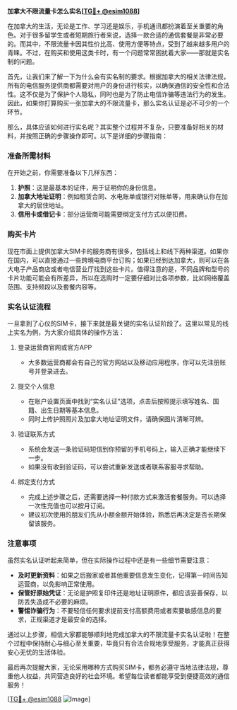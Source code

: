 **加拿大不限流量卡怎么实名[[TG💪+ @esim1088](https://t.me/s/esim1088)]**

在加拿大的生活，无论是工作、学习还是娱乐，手机通讯都扮演着至关重要的角色。对于很多留学生或者短期旅行者来说，选择一款合适的通信套餐是非常必要的。而其中，不限流量卡因其性价比高、使用方便等特点，受到了越来越多用户的青睐。不过，在购买和使用这类卡时，有一个问题常常困扰着大家——那就是实名制的问题。

首先，让我们来了解一下为什么会有实名制的要求。根据加拿大的相关法律法规，所有的电信服务提供商都需要对用户的身份进行核实，以确保通信的安全性和合法性。这不仅是为了保护个人隐私，同时也是为了防止电信诈骗等违法行为的发生。因此，如果你打算购买一张加拿大的不限流量卡，那么实名认证是必不可少的一个环节。

那么，具体应该如何进行实名呢？其实整个过程并不复杂，只要准备好相关的材料，并按照正确的步骤操作即可。以下是详细的步骤指南：

### 准备所需材料

在开始之前，你需要准备以下几样东西：
1. **护照**：这是最基本的证件，用于证明你的身份信息。
2. **加拿大地址证明**：例如租赁合同、水电账单或银行对账单等，用来确认你在加拿大的居住地址。
3. **信用卡或借记卡**：部分运营商可能需要绑定支付方式以便扣费。

### 购买卡片

现在市面上提供加拿大SIM卡的服务商有很多，包括线上和线下两种渠道。如果你在国内，可以直接通过一些跨境电商平台订购；如果已经到达加拿大，则可以在各大电子产品商店或者电信营业厅找到这些卡片。值得注意的是，不同品牌和型号的卡片功能可能会有所差异，所以在选购时一定要仔细对比各项参数，比如网络覆盖范围、支持频段以及套餐内容等。

### 实名认证流程

一旦拿到了心仪的SIM卡，接下来就是最关键的实名认证阶段了。这里以常见的线上实名为例，为大家介绍具体的操作方法：

1. 登录运营商官网或官方APP
   - 大多数运营商都会有自己的官方网站以及移动应用程序，你可以先注册账号并登录进去。
   
2. 提交个人信息
   - 在账户设置页面中找到“实名认证”选项，点击后按照提示填写姓名、国籍、出生日期等基本信息。
   - 同时上传护照照片及加拿大地址证明文件，请确保图片清晰可辨。

3. 验证联系方式
   - 系统会发送一条验证码短信到你预留的手机号码上，输入正确才能继续下一步。
   - 如果没有收到验证码，可以尝试重新发送或者联系客服寻求帮助。

4. 绑定支付方式
   - 完成上述步骤之后，还需要选择一种付款方式来激活套餐服务。可以选择一次性充值也可以按月订阅。
   - 建议初次使用的朋友们先从小额金额开始体验，熟悉后再决定是否长期保留该服务。

### 注意事项

虽然实名认证听起来简单，但在实际操作过程中还是有一些细节需要注意：
- **及时更新资料**：如果之后搬家或者其他重要信息发生变化，记得第一时间告知运营商，以免影响正常使用。
- **保管好原始凭证**：无论是护照复印件还是地址证明原件，都应该妥善保存，以防丢失造成不必要的麻烦。
- **警惕诈骗行为**：不要轻信任何要求提前支付高额费用或者索要敏感信息的要求，正规渠道才是最安全的选择。

通过以上步骤，相信大家都能够顺利地完成加拿大的不限流量卡实名认证啦！在整个过程中保持耐心与细心至关重要，毕竟只有合法合规地享受服务，才能真正获得安心无忧的生活体验。

最后再次提醒大家，无论采用哪种方式购买SIM卡，都务必遵守当地法律法规，尊重他人权益，共同营造良好的社会环境。希望每位读者都能享受到便捷高效的通信服务！

[[TG💪+ @esim1088](https://t.me/s/esim1088) ![Image](https://i.postimg.cc/4NQfJmqS/Snipaste-2025-05-13-00-14-12.png)]